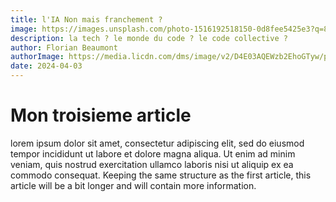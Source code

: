 ```yaml
---
title: l'IA Non mais franchement ?
image: https://images.unsplash.com/photo-1516192518150-0d8fee5425e3?q=80&w=2536&auto=format&fit=crop&ixlib=rb-4.0.3&ixid=M3wxMjA3fDB8MHxwaG90by1wYWdlfHx8fGVufDB8fHx8fA%3D%3D
description: la tech ? le monde du code ? le code collective ?
author: Florian Beaumont
authorImage: https://media.licdn.com/dms/image/v2/D4E03AQEWzb2EhoGTyw/profile-displayphoto-shrink_800_800/profile-displayphoto-shrink_800_800/0/1696890004250?e=1734566400&v=beta&t=MuzDE2ChXPA2YS1F8la4kIqmv-grMe8a6Inwd3j2SgA
date: 2024-04-03
---
```


# Mon troisieme article

lorem ipsum dolor sit amet, consectetur adipiscing elit, sed do eiusmod tempor incididunt ut labore et dolore magna aliqua. Ut enim ad minim veniam, quis nostrud exercitation ullamco laboris nisi ut aliquip ex ea commodo consequat. Keeping the same structure as the first article, this article will be a bit longer and will contain more information.
